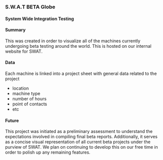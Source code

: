 ### S.W.A.T BETA Globe 
#### System Wide Integration Testing
#### Summary
This was created in order to visualize all of the machines currently undergoing beta testing around the world. This is hosted on our internal website for SWAT.

#### Data
Each machine is linked into a project sheet with general data related to the project
- location
- machine type
- number of hours
- point of contacts
- etc

#### Future
This project was initiated as a preliminary assessment to understand the expectations involved in compiling final beta reports. Additionally, it serves as a concise visual representation of all current beta projects under the purview of SWAT. We plan on continuing to develop this on our free time in order to polish up any remaining features.